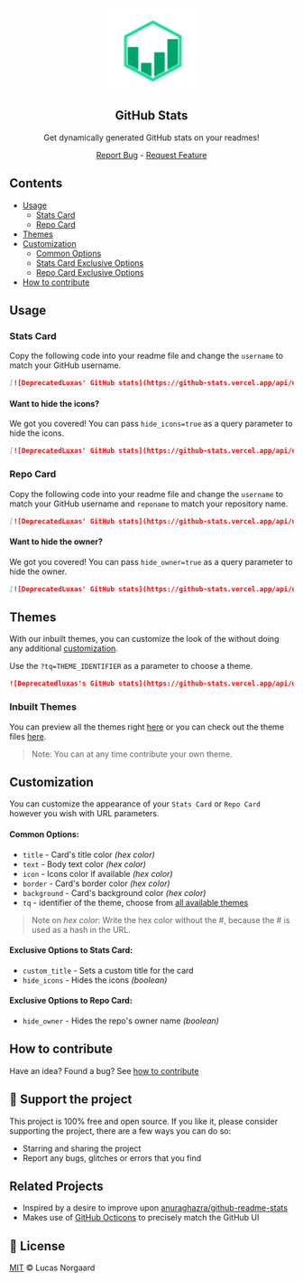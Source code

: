 <p align="center">
 <img width="150px" src="docs/logo.svg" align="center" alt="GitHub Stats" />

 <h2 align="center">GitHub Stats</h2>
 <p align="center">Get dynamically generated GitHub stats on your readmes!</p>
</p>

  <p align="center">
    <a href="https://github.com/deprecatedluxas/github-stats/issues/new/choose">Report Bug</a>
    -
    <a href="https://github.com/deprecatedluxas/github-stats/issues/new/choose">Request Feature</a>
  </p>
  
</p>

## Contents

-   [Usage](#usage)
    -   [Stats Card](#stats-card)
    -   [Repo Card](#repo-card)
-   [Themes](#themes)
-   [Customization](#customization)
    -   [Common Options](#common-options)
    -   [Stats Card Exclusive Options](#exclusive-options-to-stats-card)
    -   [Repo Card Exclusive Options](#exclusive-options-to-repo-card)
-   [How to contribute](#how-to-contribute)

## Usage

### Stats Card

Copy the following code into your readme file and change the `username` to match your GitHub username.


```md
[![DeprecatedLuxas' GitHub stats](https://github-stats.vercel.app/api/user/username)](https://github.com/deprecatedluxas/github-stats)
```
#### Want to hide the icons?

We got you covered! You can pass `hide_icons=true` as a query parameter to hide the icons.

```md
[![DeprecatedLuxas' GitHub stats](https://github-stats.vercel.app/api/user/username?hide_icons=true)](https://github.com/deprecatedluxas/github-stats)
```

### Repo Card

Copy the following code into your readme file and change the `username` to match your GitHub username and `reponame` to match your repository name.


```md
[![DeprecatedLuxas' GitHub stats](https://github-stats.vercel.app/api/user/username/repo/reponame)](https://github.com/deprecatedluxas/github-stats)
```
#### Want to hide the owner?

We got you covered! You can pass `hide_owner=true` as a query parameter to hide the owner.

```md
[![DeprecatedLuxas' GitHub stats](https://github-stats.vercel.app/api/user/deprecatedluxas?hide_owner=true)](https://github.com/deprecatedluxas/github-stats)
```

## Themes

With our inbuilt themes, you can customize the look of the without doing any additional [customization](#customization).

Use the `?tq=THEME_IDENTIFIER` as a parameter to choose a theme.

```md
![Deprecatedluxas's GitHub stats](https://github-stats.vercel.app/api/user/deprecatedluxas?tq=THEME_DRACULA)
```


### Inbuilt Themes

You can preview all the themes right [here](./themes/README.md) or you can check out the theme files [here](./themes/).

> Note: You can at any time contribute your own theme.

## Customization

You can customize the appearance of your `Stats Card` or `Repo Card` however you wish with URL parameters.

#### Common Options:

-   `title` - Card's title color _(hex color)_
-   `text` - Body text color _(hex color)_
-   `icon` - Icons color if available _(hex color)_
-   `border` - Card's border color _(hex color)_
-   `background` - Card's background color _(hex color)_
-   `tq` - identifier of the theme, choose from [all available themes](./themes/README.md)

> Note on _hex color_: Write the hex color without the #, because the # is used as a hash in the URL.


#### Exclusive Options to Stats Card:

-   `custom_title` - Sets a custom title for the card
-   `hide_icons` - Hides the icons _(boolean)_

#### Exclusive Options to Repo Card:

-   `hide_owner` - Hides the repo's owner name _(boolean)_


## How to contribute

Have an idea? Found a bug? See [how to contribute](CONTRIBUTING.md)

## :purple_heart: Support the project

This project is 100% free and open source. If you like it, please consider supporting the project, there are a few ways you can do so:

-   Starring and sharing the project
-   Report any bugs, glitches or errors that you find

## Related Projects

-   Inspired by a desire to improve upon
    [anuraghazra/github-readme-stats](https://github.com/anuraghazra/github-readme-stats)
-   Makes use of [GitHub Octicons](https://primer.style/octicons/) to precisely
    match the GitHub UI

## :scroll: License

[MIT](LICENSE) © Lucas Norgaard
